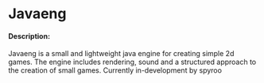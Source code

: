 # Javaeng


#### Description:
Javaeng is a small and lightweight java engine for creating simple 2d games. The engine includes rendering, sound and a structured approach to the creation of small games. Currently in-development by spyroo
